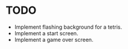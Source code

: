 # TODO
* Implement flashing background for a tetris.
* Implement a start screen.
* Implement a game over screen.
